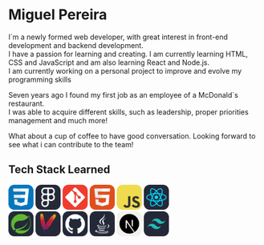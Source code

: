 <h1>Miguel Pereira</h1>
    <div>
      <p>
        I´m a newly formed web developer, with great interest in front-end development and backend development.<br>
        I have a passion for learning and creating.
        I am currently learning HTML, CSS and JavaScript
        and am also learning React and Node.js. <br>
        I am currently working on a personal project to improve and evolve my programming skills
      </p>
      <p>
        Seven years ago I found my first job as an employee of a McDonald´s restaurant. <br>
        I was able to acquire different skills, such as leadership, proper priorities management and much more!
      </p>
      <p>
        What about a cup of coffee to have good conversation. Looking forward to see what i can contribute to the team!
      </p>
    </div>
    <h2>Tech Stack Learned</h2>
    <div>
      <img src="https://github.com/tandpfun/skill-icons/blob/main/icons/CSS.svg" alt="CSS" height=50 weight=50>
      <img src="https://github.com/tandpfun/skill-icons/blob/main/icons/Figma-Dark.svg" alt="FIGMA" height=50 weight=50>
      <img src="https://github.com/tandpfun/skill-icons/blob/main/icons/Git.svg" alt="GIT" height=50 weight=50>
      <img src="https://github.com/tandpfun/skill-icons/blob/main/icons/HTML.svg" alt="HTML" height=50 weight=50>
      <img src="https://github.com/tandpfun/skill-icons/blob/main/icons/JavaScript.svg" alt="JAVASCRIPT" height=50 weight=50>
      <img src="https://github.com/tandpfun/skill-icons/blob/main/icons/React-Dark.svg" alt="REACT" height=50 weight=50> <br>
      <img src="https://github.com/tandpfun/skill-icons/blob/main/icons/Spring-Dark.svg" alt="Spring" height=50 weight=50>
      <img src="https://github.com/tandpfun/skill-icons/blob/main/icons/Maven-Dark.svg" alt="Maven" height=50 weight=50> 
      <img src="https://github.com/tandpfun/skill-icons/blob/main/icons/Github-Dark.svg" alt="Github" height=50 weight=50>
      <img src="https://github.com/tandpfun/skill-icons/blob/main/icons/Java-Dark.svg" alt="Java" height=50 weight=50>
      <img src="https://github.com/tandpfun/skill-icons/blob/main/icons/NextJS-Light.svg" alt="NextJS" height=50 weight=50>
      <img src="https://github.com/tandpfun/skill-icons/blob/main/icons/TailwindCSS-Dark.svg" alt="TailWind" height=50 weight=50>
    </div>
<!---
P0laco/P0laco is a ✨ special ✨ repository because its `README.md` (this file) appears on your GitHub profile.
You can click the Preview link to take a look at your changes.
--->
